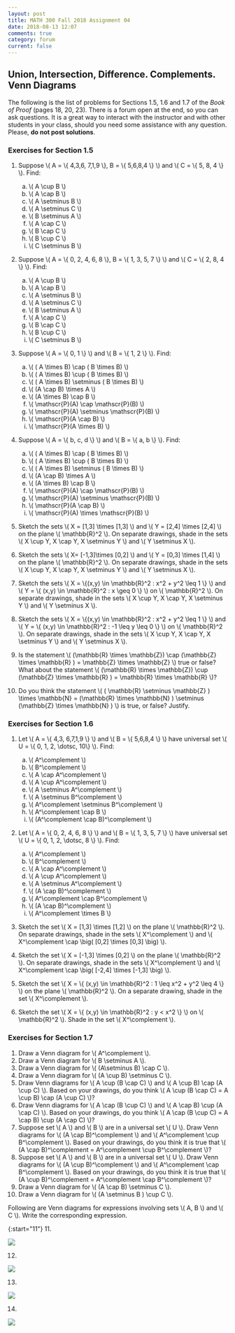 ```yaml
---
layout: post
title: MATH 300 Fall 2018 Assignment 04
date: 2018-08-13 12:07
comments: true
category: forum
current: false
---
```


## Union, Intersection, Difference.  Complements.  Venn Diagrams

<div class="alert alert-info">
  The following is the list of problems for Sections 1.5, 1.6 and 1.7 of the <em>Book of Proof</em> (pages 18, 20, 23).
  There is a forum open at the end, so you can ask questions.  It is a great way to interact with the instructor and
  with other students in your class, should you need some assistance with any question. Please, <strong>do not post
  solutions</strong>. 
</div>

### Exercises for Section 1.5

1. Suppose \\( A = \\{ 4,3,6, 7,1,9 \\}, B = \\{ 5,6,8,4 \\} \\) and \\( C = \\{ 5, 8, 4 \\} \\).  Find:

	<ol type="a">
	  <li> \( A \cup B \) </li>
	  <li> \( A \cap B \) </li>
	  <li> \( A \setminus B \) </li>
	  <li> \( A \setminus C \) </li>
	  <li> \( B \setminus A \) </li>
	  <li> \( A \cap C \) </li>
	  <li> \( B \cap C \) </li>
	  <li> \( B \cup C \) </li>
	  <li> \( C \setminus B \) </li>
	</ol>

2. Suppose \\( A = \\{ 0, 2, 4, 6, 8 \\}, B = \\{ 1, 3, 5, 7 \\} \\) and \\( C = \\{ 2, 8, 4 \\} \\).  Find:

	<ol type="a">
	  <li> \( A \cup B \) </li>
	  <li> \( A \cap B \) </li>
	  <li> \( A \setminus B \) </li>
	  <li> \( A \setminus C \) </li>
	  <li> \( B \setminus A \) </li>
	  <li> \( A \cap C \) </li>
	  <li> \( B \cap C \) </li>
	  <li> \( B \cup C \) </li>
	  <li> \( C \setminus B \) </li>
	</ol>

3. Suppose \\( A = \\{ 0, 1 \\} \\) and \\( B = \\{ 1, 2 \\} \\).  Find:

	<ol type="a">
	  <li> \( ( A \times B) \cap ( B \times B) \) </li>
	  <li> \( ( A \times B) \cup ( B \times B) \) </li>
	  <li> \( ( A \times B) \setminus ( B \times B) \) </li>
	  <li> \( (A \cap B) \times A \) </li>
	  <li> \( (A \times B) \cap B \) </li>
	  <li> \( \mathscr{P}(A) \cap \mathscr{P}(B) \) </li>
	  <li> \( \mathscr{P}(A) \setminus \mathscr{P}(B) \) </li>
	  <li> \( \mathscr{P}(A \cap B) \) </li>
	  <li> \( \mathscr{P}(A \times B) \) </li>
	</ol>

4.  Suppose \\( A = \\{ b, c, d \\} \\) and \\( B = \\{ a, b \\} \\).  Find:

	<ol type="a">
	  <li> \( ( A \times B) \cap ( B \times B) \) </li>
	  <li> \( ( A \times B) \cup ( B \times B) \) </li>
	  <li> \( ( A \times B) \setminus ( B \times B) \) </li>
	  <li> \( (A \cap B) \times A \) </li>
	  <li> \( (A \times B) \cap B \) </li>
	  <li> \( \mathscr{P}(A) \cap \mathscr{P}(B) \) </li>
	  <li> \( \mathscr{P}(A) \setminus \mathscr{P}(B) \) </li>
	  <li> \( \mathscr{P}(A \cap B) \) </li>
	  <li> \( \mathscr{P}(A) \times \mathscr{P}(B) \) </li>
	</ol>

5. Sketch the sets \\( X = [1,3] \times [1,3] \\) and \\( Y = [2,4] \times [2,4] \\) on the plane \\( \mathbb{R}^2 \\).  On separate drawings, shade in the sets \\( X \cup Y, X \cap Y, X \setminus Y \\) and \\( Y \setminus X \\). 
6. Sketch the sets \\( X= [-1,3]\times [0,2] \\) and \\( Y = [0,3] \times [1,4] \\) on the plane \\( \mathbb{R}^2 \\).  On separate drawings, shade in the sets \\( X \cup Y, X \cap Y, X \setminus Y \\) and \\( Y \setminus X \\).
7. Sketch the sets \\( X = \\{(x,y) \in \mathbb{R}^2 : x^2 + y^2 \leq 1 \\} \\) and \\( Y = \\{ (x,y) \in \mathbb{R}^2 : x \geq 0 \\} \\) on \\( \mathbb{R}^2 \\).  On separate drawings, shade in the sets \\( X \cup Y, X \cap Y, X \setminus Y \\) and \\( Y \setminus X \\).
8. Sketch the sets \\( X = \\{(x,y) \in \mathbb{R}^2 : x^2 + y^2 \leq 1 \\} \\) and \\( Y = \\{ (x,y) \in \mathbb{R}^2 : -1 \leq y \leq 0 \\} \\) on \\( \mathbb{R}^2 \\).  On separate drawings, shade in the sets \\( X \cup Y, X \cap Y, X \setminus Y \\) and \\( Y \setminus X \\).
9. Is the statement \\( (\mathbb{R} \times \mathbb{Z}) \cap (\mathbb{Z} \times \mathbb{R} ) = \mathbb{Z} \times \mathbb{Z} \\) true or false?  What about the statement \\( (\mathbb{R} \times \mathbb{Z}) \cup (\mathbb{Z} \times \mathbb{R} ) = \mathbb{R} \times \mathbb{R} \\)?
10. Do you think the statement \\( ( \mathbb{R} \setminus \mathbb{Z} ) \times \mathbb{N} = (\mathbb{R} \times \mathbb{N} ) \setminus (\mathbb{Z} \times \mathbb{N} ) \\) is true, or false?  Justify.
 
### Exercises for Section 1.6

1. Let \\( A = \\{ 4,3, 6,7,1,9 \\} \\) and \\( B = \\{ 5,6,8,4 \\} \\) have universal set \\( U = \\{ 0, 1, 2, \dotsc, 10\\} \\).  Find:  

	<ol type="a">
	  <li> \( A^\complement \) </li>
	  <li> \( B^\complement \) </li>
	  <li> \( A \cap A^\complement \) </li>
	  <li> \( A \cup A^\complement \) </li>
	  <li> \( A \setminus A^\complement \) </li>
	  <li> \( A \setminus B^\complement \) </li>
	  <li> \( A^\complement \setminus B^\complement \) </li>
	  <li> \( A^\complement \cap B \) </li>
	  <li> \( (A^\complement \cap B)^\complement \) </li>
	</ol>

2. Let \\( A = \\{ 0, 2, 4, 6, 8 \\} \\) and \\( B = \\{ 1, 3, 5, 7 \\} \\) have universal set \\( U = \\{ 0, 1, 2, \dotsc, 8 \\} \\).  Find:

	<ol type="a">
	  <li> \( A^\complement \) </li>
	  <li> \( B^\complement \) </li>
	  <li> \( A \cap A^\complement \) </li>
	  <li> \( A \cup A^\complement \) </li>
	  <li> \( A \setminus A^\complement \) </li>
	  <li> \( (A \cap B)^\complement \) </li>
	  <li> \( A^\complement \cap B^\complement \) </li>
	  <li> \( (A \cap B)^\complement \) </li>
	  <li> \( A^\complement \times B \) </li>
	</ol>

3. Sketch the set \\( X = [1,3] \times [1,2] \\) on the plane \\( \mathbb{R}^2 \\).  On separate drawings, shade in the sets \\( X^\complement \\) and \\( X^\complement \cap \big( [0,2] \times [0,3] \big) \\).
4. Sketch the set \\( X = [-1,3] \times [0,2] \\) on the plane \\( \mathbb{R}^2 \\).  On separate drawings, shade in the sets \\( X^\complement \\) and \\( X^\complement \cap \big( [-2,4] \times [-1,3] \big) \\).
5. Sketch the set \\( X = \\{ (x,y) \in \mathbb{R}^2 : 1 \leq x^2 + y^2 \leq 4 \\} \\) on the plane \\( \mathbb{R}^2 \\).  On a separate drawing, shade in the set \\( X^\complement \\).
6. Sketch the set \\( X = \\{ (x,y) \in \mathbb{R}^2 : y < x^2 \\} \\) on \\( \mathbb{R}^2 \\).  Shade in the set \\( X^\complement \\).

### Exercises for Section 1.7

1. Draw a Venn diagram for \\( A^\complement \\).
2. Draw a Venn diagram for \\( B \setminus A \\).
3. Draw a Venn diagram for \\( (A\setminus B) \cap C \\).
4. Draw a Venn diagram for \\( (A \cup B) \setminus C \\).
5. Draw Venn diagrams for \\( A \cup (B \cap C) \\) and \\( A \cup B) \cap (A \cup C) \\).   Based on your drawings, do you think \\( A \cup (B \cap C) = A \cup B) \cap (A \cup C) \\)?
6. Draw Venn diagrams for \\( A \cap (B \cup C) \\) and \\( A \cap B) \cup (A \cap C) \\).   Based on your drawings, do you think \\( A \cap (B \cup C) = A \cap B) \cup (A \cap C) \\)?
7. Suppose set \\( A \\) and \\( B \\) are in a universal set \\( U \\).  Draw Venn diagrams for \\( (A \cap B)^\complement \\) and \\( A^\complement \cup B^\complement \\).  Based on your drawings, do you think it is true that \\( (A \cap B)^\complement = A^\complement \cup B^\complement \\)?
8. Suppose set \\( A \\) and \\( B \\) are in a universal set \\( U \\).  Draw Venn diagrams for \\( (A \cup B)^\complement \\) and \\( A^\complement \cap B^\complement \\).  Based on your drawings, do you think it is true that \\( (A \cup B)^\complement = A^\complement \cap B^\complement \\)?
9. Draw a Venn diagram for \\( (A \cap B) \setminus C \\).
10. Draw a Venn diagram for \\( (A \setminus B ) \cup C \\). 


Following are Venn diagrams for expressions involving sets \\( A, B \\) and \\( C \\).  Write the corresponding expression.

{:start="11"}
11. 
<div class="row">
  <div class="thumbnail">
    <img src="http://blancosilva.github.io/images/MA300/s17ex11.png">
  </div>	
</div>

12.
<div class="row">
  <div class="thumbnail">
    <img src="http://blancosilva.github.io/images/MA300/s17ex12.png">
  </div>	
</div>

13.
<div class="row">
  <div class="thumbnail">
    <img src="http://blancosilva.github.io/images/MA300/s17ex13.png">
  </div>	
</div>

14.
<div class="row">
  <div class="thumbnail">
    <img src="http://blancosilva.github.io/images/MA300/s17ex14.png">
  </div>	
</div>

